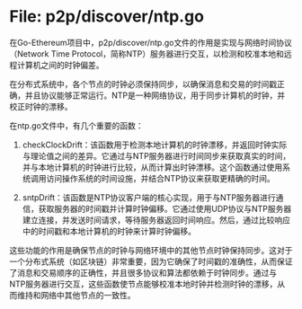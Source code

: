 # File: p2p/discover/ntp.go

在Go-Ethereum项目中，p2p/discover/ntp.go文件的作用是实现与网络时间协议（Network Time Protocol，简称NTP）服务器进行交互，以检测和校准本地和远程计算机之间的时钟偏差。

在分布式系统中，各个节点的时钟必须保持同步，以确保消息和交易的时间戳正确，并且协议能够正常运行。NTP是一种网络协议，用于同步计算机的时钟，并校正时钟的漂移。

在ntp.go文件中，有几个重要的函数：

1. checkClockDrift：该函数用于检测本地计算机的时钟漂移，并返回时钟实际与理论值之间的差异。它通过与NTP服务器进行时间同步来获取真实的时间，并与本地计算机的时钟进行比较，从而计算出时钟漂移。这个函数通过使用系统调用访问操作系统的时间设施，并结合NTP协议来获取更精确的时间。

2. sntpDrift：该函数是NTP协议客户端的核心实现，用于与NTP服务器进行通信，获取服务器的时间戳并计算时钟偏移。它通过使用UDP协议与NTP服务器建立连接，并发送时间请求，等待服务器返回时间响应。然后，通过比较响应中的时间戳和本地计算机的时钟来计算时钟偏移。

这些功能的作用是确保节点的时钟与网络环境中的其他节点时钟保持同步。这对于一个分布式系统（如区块链）非常重要，因为它确保了时间戳的准确性，从而保证了消息和交易顺序的正确性，并且很多协议和算法都依赖于时钟同步。通过与NTP服务器进行交互，这些函数使节点能够校准本地时钟并检测时钟的漂移，从而维持和网络中其他节点的一致性。


